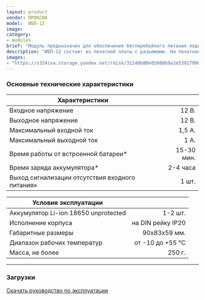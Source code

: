 ```yaml
---
layout: product
vendor: ПРОКСИА
model:  ИБП-12
image:
category: 
- modules
brief: "Модуль предназначен для обеспечения бесперебойного питания подключенных к нему устройств. Модуль снабжен световой индикацией режима работы."
description: "ИБП-12 состоит из печатной платы с разъемами. На печатной плате также расположены отсеки для установки аккумуляторов 18650 (до 2 шт.). Корпус обеспечивает крепеж на DIN рейку.Для индикации режимов работы платы предназначены светодиоды."
images: 
- "https://s324iva.storage.yandex.net/rdisk/31240b80e05088b9a2e539179904ea69bfccf8e4e50308ddb8d19e2e3acbce80/5e836f5b/fKqInKw3d7bLFOeFnMGnhMVChKGg8G3ncLZU8gC6vRm2cVnPAic-1TFrOlLjcrZDBbt06MKcJvQ3X0C7_att9R71-R1G0lyzcKIkms8GDZKr8npumZHI4midPdWhecNq?uid=1130000031733223&filename=ups-12.png&disposition=inline&hash=&limit=0&content_type=image%2Fpng&owner_uid=1130000031733223&fsize=460920&hid=c43debf52e52ad340721591a5c8d2c5c&media_type=image&tknv=v2&etag=7dad39383e86f629d89cc32a0c2eba7c&rtoken=Ih2c0s5lHyx6&force_default=yes&ycrid=na-e6760f61d09167f3f39e52ab401aa470-downloader1f&ts=5a22909e64cc0&s=a74868cafabe9661f05d7004e74e803f6b88462c3d3817cdcf63afbf1b832270&pb=U2FsdGVkX18kmIxqNfvT0W78VhijGXHbNNyCl0k-6e49GGSY_5xR2i2i5YfwO0hJtmooN_eGRxkVZE-h5lpd8pHVSEEN35ToJ5LZlMOMr6bYl19_7YMKSyUpN_ZLjdEX"
---
```


### Основные технические характеристики

|Характеристики||
| ------------- |-------------:|
|Входное напряжение |12 В.|
|Выходное напряжение	|12 В.|
|Максимальный входной ток	|1,5 А.|
|Максимальный выходной ток	|1 А.|
|Время работы от встроенной батареи*|15-30 мин.|
|Время заряда аккумулятора*	|2-4 часа|
|Выход сигнализации отсутствия входного питания»	|1 шт.|

|Условия эксплуатации||
| ------------- |-------------:|
|Аккумулятор Li-ion 18650 unprotected	|1-2 шт.|
|Исполнение корпуса |	на DIN рейку IP20|
|Габаритные размеры	|90х83х59 мм.|
|Диапазон рабочих температур 	|от -10 до +55 ℃|
|Масса, не более	|250 г.|

---

### Загрузки

[Скачать руководство по эксплуатации](https://yadi.sk/i/vB5K0w0t0xvrfQ)
